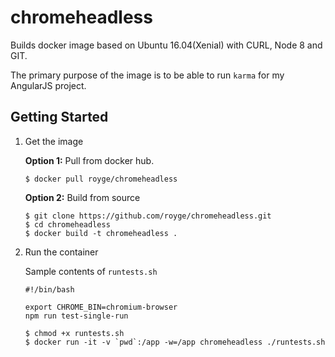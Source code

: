 # chromeheadless

Builds docker image based on Ubuntu 16.04(Xenial) with CURL, Node 8 and GIT.

The primary purpose of the image is to be able to run `karma` for my AngularJS project.

## Getting Started

1. Get the image

    **Option 1:** Pull from docker hub.
  
    ```
    $ docker pull royge/chromeheadless
    ```
    
    **Option 2:** Build from source
    
    ```
    $ git clone https://github.com/royge/chromeheadless.git
    $ cd chromeheadless
    $ docker build -t chromeheadless .
    ```

2. Run the container

    Sample contents of `runtests.sh`
    
    ```
    #!/bin/bash

    export CHROME_BIN=chromium-browser
    npm run test-single-run
    ```
    
    ```
    $ chmod +x runtests.sh
    $ docker run -it -v `pwd`:/app -w=/app chromeheadless ./runtests.sh
    ```
    
    
